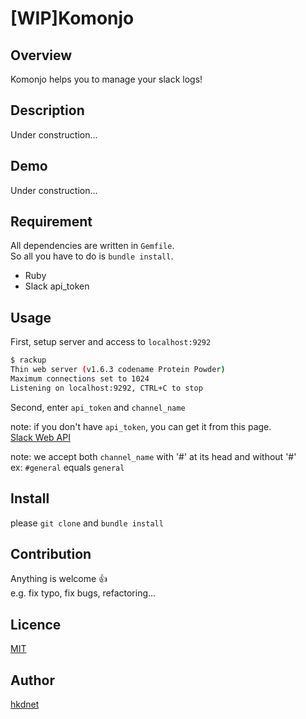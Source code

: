 [WIP]Komonjo
====

## Overview

Komonjo helps you to manage your slack logs!

## Description

Under construction...

## Demo

Under construction...

## Requirement

All dependencies are written in `Gemfile`.  
So all you have to do is `bundle install`.

* Ruby
* Slack api_token

## Usage

First, setup server and access to `localhost:9292`

```bash
$ rackup
Thin web server (v1.6.3 codename Protein Powder)
Maximum connections set to 1024
Listening on localhost:9292, CTRL+C to stop
```

Second, enter `api_token` and `channel_name`

note: if you don't have `api_token`, you can get it from this page.  
[Slack Web API](https://api.slack.com/web)

note: we accept both `channel_name` with '#' at its head and without '#'  
ex: `#general` equals `general`

## Install

please `git clone` and `bundle install`

## Contribution

Anything is welcome :+1:  
e.g. fix typo, fix bugs, refactoring...

## Licence

[MIT](https://github.com/hkdnet/komonjo/blob/master/LICENSE)

## Author

[hkdnet](https://github.com/hkdnet)
